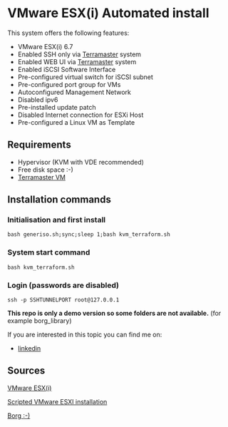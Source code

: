 # VMware ESX(i) Automated install

This system offers the following features:

  * VMware ESX(i) 6.7
  * Enabled SSH only via [Terramaster](../terraform_cli_vm/README.md) system
  * Enabled WEB UI via [Terramaster](../terraform_cli_vm/README.md) system
  * Enabled iSCSI Software Interface
  * Pre-configured virtual switch for iSCSI subnet
  * Pre-configured port group for VMs
  * Autoconfigured Management Network
  * Disabled ipv6
  * Pre-installed update patch
  * Disabled Internet connection for ESXi Host
  * Pre-configured a Linux VM as Template

## Requirements

  * Hypervisor (KVM with VDE recommended)
  * Free disk space :-)
  * [Terramaster VM](../terraform_cli_vm/README.md)

## Installation commands

### Initialisation and first install

    bash generiso.sh;sync;sleep 1;bash kvm_terraform.sh

### System start command

    bash kvm_terraform.sh

### Login (passwords are disabled)

    ssh -p SSHTUNNELPORT root@127.0.0.1

**This repo is only a demo version so some folders are not available.**
(for example borg_library)

If you are interested in this topic you can find me on:

  * [linkedin](https://hu.linkedin.com/in/zoltan-foldi-663797209?trk=people-guest_people_search-card)

## Sources

[VMware ESX(i)](https://www.vmware.com/products/esxi-and-esx.html)

[Scripted VMware ESXI installation](https://docs.vmware.com/en/VMware-vSphere/6.7/com.vmware.esxi.install.doc/GUID-00224A32-C5C5-4713-969A-C50FF4DED8F8.html)

[Borg :-)](https://en.wikipedia.org/wiki/Borg)
